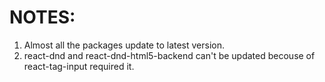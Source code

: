 # NOTES:

1. Almost all the packages update to latest version.
2. react-dnd and react-dnd-html5-backend can't be updated becouse of react-tag-input required it.
